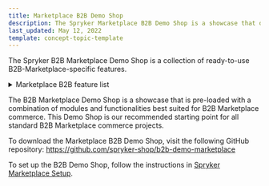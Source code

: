 ```yaml
---
title: Marketplace B2B Demo Shop
description: The Spryker Marketplace B2B Demo Shop is a showcase that demonstrates ready-to-use Marketplace B2B-specific Spryker features in a live implementation.
last_updated: May 12, 2022
template: concept-topic-template
---
```


The Spryker B2B Marketplace Demo Shop is a collection of ready-to-use B2B-Marketplace-specific features.

<details>
<summary markdown='span'>Marketplace B2B feature list</summary>

- [Marketplace Merchant Custom Prices](/docs/marketplace/user/features/marketplace-merchant-custom-prices-feature-overview.html)
- [Marketplace Product Approval Process](/docs/marketplace/user/features/marketplace-product-approval-process-feature-overview.html)
- [Marketplace Shopping Lists](/docs/marketplace/user/features/marketplace-shopping-list-feature-overview.html)
- [Marketplace Quick Add to Cart](/docs/marketplace/user/features/marketplace-product-feature-overview.html#marketplace-product-on-the-quick-order-page)

</details>

The B2B Marketplace Demo Shop is a showcase that is pre-loaded with a combination of modules and functionalities best suited for B2B Marketplace commerce. This Demo Shop is our recommended starting point for all standard B2B Marketplace commerce projects.

To download the Marketplace B2B Demo Shop, visit the following GitHub repository: https://github.com/spryker-shop/b2b-demo-marketplace

To set up the B2B Demo Shop, follow the instructions in [Spryker Marketplace Setup](/docs/marketplace/dev/setup/spryker-marketplace-setup.html).